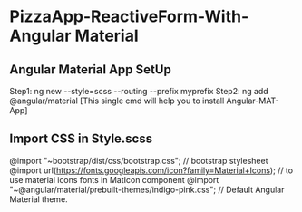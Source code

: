 # PizzaApp-ReactiveForm-With-Angular Material

## Angular Material App SetUp
Step1: ng new <AppName> --style=scss --routing --prefix myprefix
Step2: ng add @angular/material [This single cmd will help you to install Angular-MAT-App]

## Import CSS in Style.scss
@import "~bootstrap/dist/css/bootstrap.css"; // bootstrap stylesheet
@import url(https://fonts.googleapis.com/icon?family=Material+Icons); // to use material icons fonts in MatIcon component
@import "~@angular/material/prebuilt-themes/indigo-pink.css"; // Default Angular Material theme.